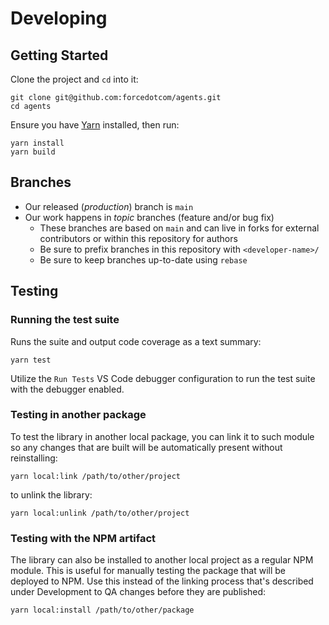 # Developing

## Getting Started

Clone the project and `cd` into it:

```
git clone git@github.com:forcedotcom/agents.git
cd agents
```

Ensure you have [Yarn](https://yarnpkg.com/) installed, then run:

```
yarn install
yarn build
```

## Branches

- Our released (_production_) branch is `main`
- Our work happens in _topic_ branches (feature and/or bug fix)
  - These branches are based on `main` and can live in forks for external contributors or within this repository for authors
  - Be sure to prefix branches in this repository with `<developer-name>/`
  - Be sure to keep branches up-to-date using `rebase`

## Testing

### Running the test suite

Runs the suite and output code coverage as a text summary:

```
yarn test
```

Utilize the `Run Tests` VS Code debugger configuration to run the test suite with the debugger enabled.

### Testing in another package

To test the library in another local package, you can link it to such module so any changes that are built will be automatically present without reinstalling:

```
yarn local:link /path/to/other/project
```

to unlink the library:

```
yarn local:unlink /path/to/other/project
```

### Testing with the NPM artifact

The library can also be installed to another local project as a regular NPM module. This is useful for manually testing the package that will be deployed to NPM. Use this instead of the linking process that's described under Development to QA changes before they are published:

```
yarn local:install /path/to/other/package
```
